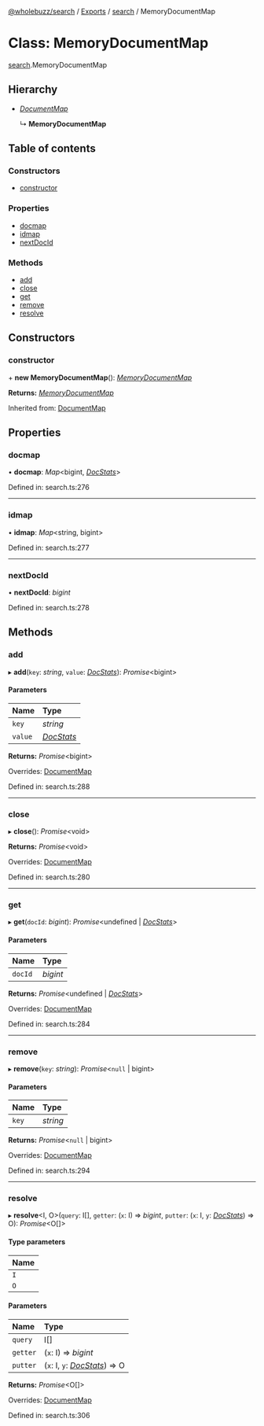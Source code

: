 [@wholebuzz/search](../README.md) / [Exports](../modules.md) / [search](../modules/search.md) / MemoryDocumentMap

# Class: MemoryDocumentMap

[search](../modules/search.md).MemoryDocumentMap

## Hierarchy

- [*DocumentMap*](search.documentmap.md)

  ↳ **MemoryDocumentMap**

## Table of contents

### Constructors

- [constructor](search.memorydocumentmap.md#constructor)

### Properties

- [docmap](search.memorydocumentmap.md#docmap)
- [idmap](search.memorydocumentmap.md#idmap)
- [nextDocId](search.memorydocumentmap.md#nextdocid)

### Methods

- [add](search.memorydocumentmap.md#add)
- [close](search.memorydocumentmap.md#close)
- [get](search.memorydocumentmap.md#get)
- [remove](search.memorydocumentmap.md#remove)
- [resolve](search.memorydocumentmap.md#resolve)

## Constructors

### constructor

\+ **new MemoryDocumentMap**(): [*MemoryDocumentMap*](search.memorydocumentmap.md)

**Returns:** [*MemoryDocumentMap*](search.memorydocumentmap.md)

Inherited from: [DocumentMap](search.documentmap.md)

## Properties

### docmap

• **docmap**: *Map*<bigint, [*DocStats*](../interfaces/search.docstats.md)\>

Defined in: search.ts:276

___

### idmap

• **idmap**: *Map*<string, bigint\>

Defined in: search.ts:277

___

### nextDocId

• **nextDocId**: *bigint*

Defined in: search.ts:278

## Methods

### add

▸ **add**(`key`: *string*, `value`: [*DocStats*](../interfaces/search.docstats.md)): *Promise*<bigint\>

#### Parameters

| Name | Type |
| :------ | :------ |
| `key` | *string* |
| `value` | [*DocStats*](../interfaces/search.docstats.md) |

**Returns:** *Promise*<bigint\>

Overrides: [DocumentMap](search.documentmap.md)

Defined in: search.ts:288

___

### close

▸ **close**(): *Promise*<void\>

**Returns:** *Promise*<void\>

Overrides: [DocumentMap](search.documentmap.md)

Defined in: search.ts:280

___

### get

▸ **get**(`docId`: *bigint*): *Promise*<undefined \| [*DocStats*](../interfaces/search.docstats.md)\>

#### Parameters

| Name | Type |
| :------ | :------ |
| `docId` | *bigint* |

**Returns:** *Promise*<undefined \| [*DocStats*](../interfaces/search.docstats.md)\>

Overrides: [DocumentMap](search.documentmap.md)

Defined in: search.ts:284

___

### remove

▸ **remove**(`key`: *string*): *Promise*<``null`` \| bigint\>

#### Parameters

| Name | Type |
| :------ | :------ |
| `key` | *string* |

**Returns:** *Promise*<``null`` \| bigint\>

Overrides: [DocumentMap](search.documentmap.md)

Defined in: search.ts:294

___

### resolve

▸ **resolve**<I, O\>(`query`: I[], `getter`: (`x`: I) => *bigint*, `putter`: (`x`: I, `y`: [*DocStats*](../interfaces/search.docstats.md)) => O): *Promise*<O[]\>

#### Type parameters

| Name |
| :------ |
| `I` |
| `O` |

#### Parameters

| Name | Type |
| :------ | :------ |
| `query` | I[] |
| `getter` | (`x`: I) => *bigint* |
| `putter` | (`x`: I, `y`: [*DocStats*](../interfaces/search.docstats.md)) => O |

**Returns:** *Promise*<O[]\>

Overrides: [DocumentMap](search.documentmap.md)

Defined in: search.ts:306
